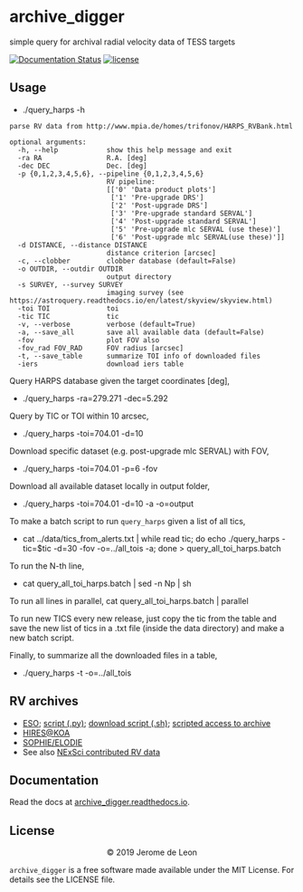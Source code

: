# archive_digger
simple query for archival radial velocity data of TESS targets

[![Documentation Status](https://readthedocs.org/projects/archive-digger/badge/?version=latest)](https://archive-digger.readthedocs.io/en/latest/?badge=latest)
[![license](http://img.shields.io/badge/license-MIT-blue.svg?style=flat)](https://github.com/dfm/emcee/blob/master/LICENSE)

## Usage
* ./query_harps -h
```
parse RV data from http://www.mpia.de/homes/trifonov/HARPS_RVBank.html

optional arguments:
  -h, --help            show this help message and exit
  -ra RA                R.A. [deg]
  -dec DEC              Dec. [deg]
  -p {0,1,2,3,4,5,6}, --pipeline {0,1,2,3,4,5,6}
                        RV pipeline:
                        [['0' 'Data product plots']
                         ['1' 'Pre-upgrade DRS']
                         ['2' 'Post-upgrade DRS']
                         ['3' 'Pre-upgrade standard SERVAL']
                         ['4' 'Post-upgrade standard SERVAL']
                         ['5' 'Pre-upgrade mlc SERVAL (use these)']
                         ['6' 'Post-upgrade mlc SERVAL(use these)']]
  -d DISTANCE, --distance DISTANCE
                        distance criterion [arcsec]
  -c, --clobber         clobber database (default=False)
  -o OUTDIR, --outdir OUTDIR
                        output directory
  -s SURVEY, --survey SURVEY
                        imaging survey (see https://astroquery.readthedocs.io/en/latest/skyview/skyview.html)
  -toi TOI              toi
  -tic TIC              tic
  -v, --verbose         verbose (default=True)
  -a, --save_all        save all available data (default=False)
  -fov                  plot FOV also
  -fov_rad FOV_RAD      FOV radius [arcsec]
  -t, --save_table      summarize TOI info of downloaded files
  -iers                 download iers table
```

Query HARPS database given the target coordinates [deg],
* ./query_harps -ra=279.271 -dec=5.292

Query by TIC or TOI within 10 arcsec,
* ./query_harps -toi=704.01 -d=10

Download specific dataset (e.g. post-upgrade mlc SERVAL) with FOV,
* ./query_harps -toi=704.01 -p=6 -fov

Download all available dataset locally in output folder,
* ./query_harps -toi=704.01 -d=10 -a -o=output

To make a batch script to run `query_harps` given a list of all tics, 
* cat ../data/tics_from_alerts.txt | while read tic; do echo ./query_harps -tic=$tic -d=30 -fov -o=../all_tois -a; done > query_all_toi_harps.batch

To run the N-th line, 
* cat query_all_toi_harps.batch  | sed -n Np | sh

To run all lines in parallel,
cat query_all_toi_harps.batch | parallel

To run new TICS every new release, just copy the tic from the table and save the new list of tics in a .txt file (inside the data directory) and make a new batch script.

Finally, to summarize all the downloaded files in a table,
* ./query_harps -t -o=../all_tois

## RV archives
* [ESO](http://archive.eso.org/cms.html); [script (.py)](http://archive.eso.org/programmatic/eso_ssa.py); [download script (.sh)](http://archive.eso.org/cms/faq/instant-download-how-does-the-download-script-work.html); [scripted access to archive](http://archive.eso.org/programmatic/#SCRIPT)
* [HIRES@KOA](https://koa.ipac.caltech.edu/UserGuide/#hires)
* [SOPHIE/ELODIE](http://atlas.obs-hp.fr/)
* See also [NExSci contributed RV data](https://exoplanetarchive.ipac.caltech.edu/docs/contributed_data.html)

## Documentation

Read the docs at [archive_digger.readthedocs.io](http://archive_digger.readthedocs.io/).

## License

<center>
&copy; 2019 Jerome de Leon
</center>

`archive_digger` is a free software made available under the MIT License. For details see
the LICENSE file.
